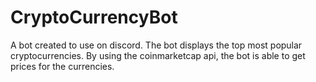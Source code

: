 # CryptoCurrencyBot

A bot created to use on discord.
The bot displays the top most popular cryptocurrencies. 
By using the coinmarketcap api, the bot is able to get prices for the currencies.

